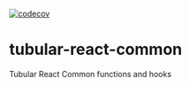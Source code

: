 [![codecov](https://codecov.io/gh/unosquare/tubular-react-common/branch/master/graph/badge.svg)](https://codecov.io/gh/unosquare/tubular-react-common)

# tubular-react-common
Tubular React Common functions and hooks
